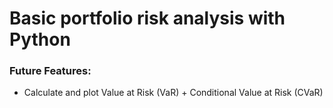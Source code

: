 # Basic portfolio risk analysis with Python

### Future Features:
- Calculate and plot Value at Risk (VaR) + Conditional Value at Risk (CVaR)